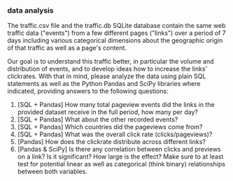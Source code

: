 ### data analysis
The traffic.csv file and the traffic.db SQLite database contain the same web traffic data ("events") from a few different pages ("links") over a period of 7 days including various categorical dimensions about the geographic origin of that traffic as well as a page's content.

Our goal is to understand this traffic better, in particular the volume and distribution of events, and to develop ideas how to increase the links' clickrates. With that in mind, please analyze the data using plain SQL statements as well as the Python Pandas and SciPy libraries where indicated, providing answers to the following questions:

1) [SQL + Pandas] How many total pageview events did the links in the provided dataset receive in the full period, how many per day?
2) [SQL + Pandas] What about the other recorded events?
3) [SQL + Pandas] Which countries did the pageviews come from?
4) [SQL + Pandas] What was the overall click rate (clicks/pageviews)?
5) [Pandas] How does the clickrate distribute across different links?
6) [Pandas & SciPy] Is there any correlation between clicks and previews on a link? Is it significant? How large is the effect? Make sure to at least test for potential linear as well as categorical (think binary) relationships between both variables.
